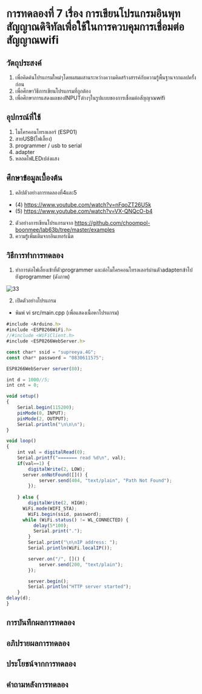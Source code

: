 # การทดลองที่ 7 เรื่อง การเขียนโปรแกรมอินพุทสัญญาณดิจิทัลเพื่อใช้ในการควบคุมการเชื่อมต่อสัญญาณwifi
## วัตถุประสงค์
1. เพื่อคิดค้นโปรแกรมใหม่ๆโดยผสมผสานระหว่างความคิดสร้างสรรค์กับความรู้พื้นฐานจากแลปครั้งก่อน
2. เพื่อศึกษาวิธีการเขียนโปรแกรมที่ถูกต้อง
3. เพื่อศึกษาการแสดงผลของINPUTต่างๆในรูปแบบของการเชื่อมต่อสัญญาณwifi
## อุปกรณ์ที่ใช้
1. ไมโครคอนโทรลเลอร์ (ESP01)
2. สายUSB(ไฟเลี้ยง)
3. programmer / usb to serial
4. adapter
5. หลอดไฟLEDเปล่งแสง
## ศึกษาข้อมูลเบื้องต้น
1. คลิปตัวอย่างการทดลองที่4และ5
* (4) https://www.youtube.com/watch?v=nFqoZT26U5k
* (5) https://www.youtube.com/watch?v=VX-QNQcO-b4
2. ตัวอย่างการเขียนโปรแกรมจาก https://github.com/choompol-boonmee/lab63b/tree/master/examples
3. ความรู้เพิ่มเติมจากอินเทอร์เน็ต
## วิธีการทำการทดลอง
1. ทำการต่อไฟเลี้ยงเข้าที่ตัวprogrammer และต่อไมโครคอนโทรลเลอร์ผ่านตัวadapterเข้าไปยังprogrammer (ดังภาพ)

![33](https://user-images.githubusercontent.com/80879818/112346747-d51a9800-8cf8-11eb-824c-b69084d3c0ad.jpg)

2. เปิดตัวอย่างโปรแกรม
* พิมพ์ vi src/main.cpp (เพื่อแสดงเนื้อหาโปรแกรม)
```javascript
#include <Arduino.h>
#include <ESP8266WiFi.h>
//#include <WiFiClient.h>
#include <ESP8266WebServer.h>

const char* ssid = "supreeya.4G";
const char* password = "0830611575";

ESP8266WebServer server(80);

int d = 1000//5;
int cnt = 0;

void setup()
{
	Serial.begin(115200);
	pinMode(0, INPUT);
	pinMode(2, OUTPUT);
	Serial.println("\n\n\n");
}

void loop()
{
	int val = digitalRead(0);
	Serial.printf("======= read %d\n", val);
	if(val==1) {
		digitalWrite(2, LOW);
      server.onNotFound([]() {
		    server.send(404, "text/plain", "Path Not Found");
	    });
      
	} else {
		digitalWrite(2, HIGH);
      WiFi.mode(WIFI_STA);
	    WiFi.begin(ssid, password);
  	  while (WiFi.status() != WL_CONNECTED) {
		  delay(5*100);
		  Serial.print(".");
	    }
	    Serial.print("\n\nIP address: ");
	    Serial.println(WiFi.localIP());

	    server.on("/", []() {
		    server.send(200, "text/plain");
	    });

	    server.begin();
	    Serial.println("HTTP server started");
	}
delay(d);
}
```
## การบันทึกผลการทดลอง
## อภิปรายผลการทดลอง
## ประโยชน์จากการทดลอง
## คำถามหลังการทดลอง
